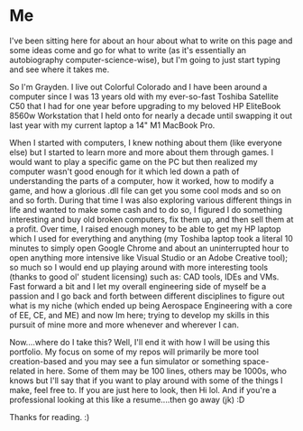 # Me

I've been sitting here for about an hour about what to write on this page and some ideas come and go for what to write (as it's essentially an autobiography computer-science-wise), but I'm going to just start typing and see where it takes me.

So I'm Grayden. I live out Colorful Colorado and I have been around a computer since I was 13 years old with my ever-so-fast Toshiba Satellite C50 that I had for one year before upgrading to my beloved HP EliteBook 8560w Workstation that I held onto for nearly a decade until swapping it out last year with my current laptop a 14" M1 MacBook Pro. 

When I started with computers, I knew nothing about them (like everyone else) but I started to learn more and more about them through games. I would want to play a specific game on the PC but then realized my computer wasn't good enough for it which led down a path of understanding the parts of a computer, how it worked, how to modify a game, and how a glorious .dll file can get you some cool mods and so on and so forth. During that time I was also exploring various different things in life and wanted to make some cash and to do so, I figured I do something interesting and buy old broken computers, fix them up, and then sell them at a profit. Over time, I raised enough money to be able to get my HP laptop which I used for everything and anything (my Toshiba laptop took a literal 10 minutes to simply open Google Chrome and about an uninterrupted hour to open anything more intensive like Visual Studio or an Adobe Creative tool); so much so I would end up playing around with more interesting tools (thanks to good ol' student licensing) such as: CAD tools, IDEs and VMs. Fast forward a bit and I let my overall engineering side of myself be a passion and I go back and forth between different disciplines to figure out what is my niche (which ended up being Aerospace Engineering with a core of EE, CE, and ME) and now Im here; trying to develop my skills in this pursuit of mine more and more whenever and wherever I can.

Now....where do I take this? Well, I'll end it with how I will be using this portfolio. My focus on some of my repos will primarily be more tool creation-based and you may see a fun simulator or something space-related in here. Some of them may be 100 lines, others may be 1000s, who knows but I'll say that if you want to play around with some of the things I make, feel free to. If you are just here to look, then Hi lol. And if you're a professional looking at this like a resume....then go away (jk) :D

Thanks for reading. :)
